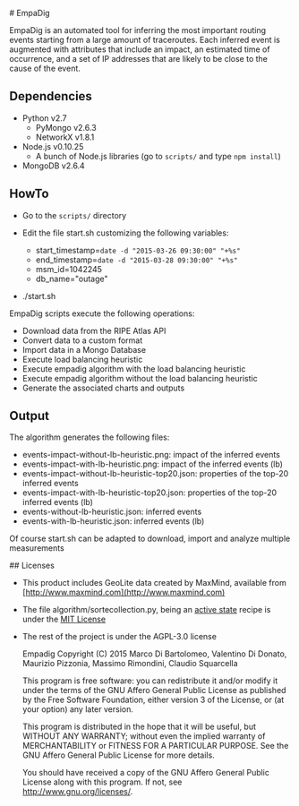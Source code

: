 # EmpaDig

EmpaDig is an automated tool for inferring the most important routing events starting from a large amount of traceroutes. Each inferred event is augmented with attributes that include an impact, an estimated time of occurrence, and a set of IP addresses that are likely to be close to the cause of the event.

## Dependencies

- Python v2.7
  - PyMongo v2.6.3
  - NetworkX v1.8.1
- Node.js v0.10.25
  - A bunch of Node.js libraries (go to ```scripts/``` and type ```npm install```) 
- MongoDB v2.6.4

## HowTo

* Go to the ```scripts/``` directory
* Edit the file start.sh customizing the following variables:
 
  * start_timestamp=`date -d "2015-03-26 09:30:00" "+%s"`
  * end_timestamp=`date -d "2015-03-28 09:30:00" "+%s"`
  * msm_id=1042245
  * db_name="outage"
* ./start.sh

EmpaDig scripts execute the following operations:

* Download data from the RIPE Atlas API
* Convert data to a custom format
* Import data in a Mongo Database
* Execute load balancing heuristic
* Execute empadig algorithm with the load balancing heuristic
* Execute empadig algorithm without the load balancing heuristic
* Generate the associated charts and outputs 

## Output


The algorithm generates the following files:

* events-impact-without-lb-heuristic.png: impact of the inferred events
* events-impact-with-lb-heuristic.png: impact of the inferred events (lb)
* events-impact-without-lb-heuristic-top20.json: properties of the top-20 inferred events
* events-impact-with-lb-heuristic-top20.json: properties of the top-20 inferred events (lb)
* events-without-lb-heuristic.json: inferred events
* events-with-lb-heuristic.json: inferred events (lb)

Of course start.sh can be adapted to download, import and analyze multiple measurements

## Licenses
* This product includes GeoLite data created by MaxMind, available from [http://www.maxmind.com](http://www.maxmind.com)
* The file algorithm/sortecollection.py, being an [active state](http://code.activestate.com/recipes/577197-sortedcollection/) recipe is under the [MIT License](https://opensource.org/licenses/MIT)
* The rest of the project is under the AGPL-3.0 license

    Empadig
    Copyright (C) 2015 Marco Di Bartolomeo, Valentino Di Donato, Maurizio Pizzonia, Massimo Rimondini, Claudio Squarcella

    This program is free software: you can redistribute it and/or modify
    it under the terms of the GNU Affero General Public License as
    published by the Free Software Foundation, either version 3 of the
    License, or (at your option) any later version.

    This program is distributed in the hope that it will be useful,
    but WITHOUT ANY WARRANTY; without even the implied warranty of
    MERCHANTABILITY or FITNESS FOR A PARTICULAR PURPOSE.  See the
    GNU Affero General Public License for more details.

    You should have received a copy of the GNU Affero General Public License
    along with this program.  If not, see <http://www.gnu.org/licenses/>.

